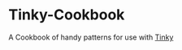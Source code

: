 # Tinky-Cookbook

A Cookbook of handy patterns for use with [Tinky](https://github.com/jonathanstowe/Tinky)


